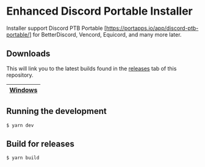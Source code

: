 # Enhanced Discord Portable Installer
Installer support Discord PTB Portable [https://portapps.io/app/discord-ptb-portable/] for BetterDiscord, Vencord, Equicord, and many more later.

## Downloads

This will link you to the latest builds found in the [releases](https://github.com/mokocup/BetterDiscordPortableInstaller/releases) tab of this repository.

| [Windows](https://github.com/mokocup/enhanced-discord-portable-installer/releases/latest)  |
| ------------- |

## Running the development

    $ yarn dev

## Build for releases

    $ yarn build
